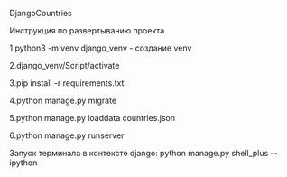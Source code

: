 DjangoCountries

Инструкция по развертыванию проекта

1.python3 -m venv django_venv - создание venv

2.django_venv/Script/activate

3.pip install -r requirements.txt

4.python manage.py migrate

5.python manage.py loaddata countries.json

6.python manage.py runserver

Запуск терминала в контексте django:
python manage.py shell_plus --ipython